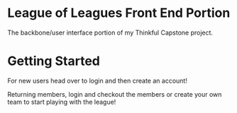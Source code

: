 # League of Leagues Front End Portion

The backbone/user interface portion of my Thinkful Capstone project.


# Getting Started

For new users head over to login and then create an account!

Returning members, login and checkout the members or create your own team to start playing with the league!